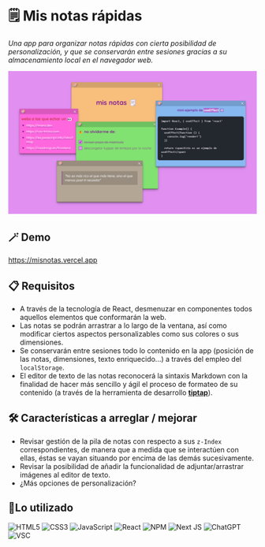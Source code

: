 # 🗒️ Mis notas rápidas
_Una app para organizar notas rápidas con cierta posibilidad de personalización, y que se conservarán entre sesiones gracias a su almacenamiento local en el navegador web._

<img src="public/screenshots/Demo_Notas.png" />

## 🪄 Demo
https://misnotas.vercel.app


## 📋 Requisitos
* A través de la tecnología de React, desmenuzar en componentes todos aquellos elementos que conformarán la web.
* Las notas se podrán arrastrar a lo largo de la ventana, así como modificar ciertos aspectos personalizables como sus colores o sus dimensiones.
* Se conservarán entre sesiones todo lo contenido en la app (posición de las notas, dimensiones, texto enriquecido...) a través del empleo del <code>localStorage</code>.
* El editor de texto de las notas reconocerá la sintaxis Markdown con la finalidad de hacer más sencillo y ágil el proceso de formateo de su contenido (a través de la herramienta de desarrollo <strong><a href="https://tiptap.dev" target="_blank">tiptap</a></strong>).


## 🛠️ Características a arreglar / mejorar
* Revisar gestión de la pila de notas con respecto a sus <code>z-Index</code> correspondientes, de manera que a medida que se interactúen con ellas, éstas se vayan situando por encima de las demás sucesivamente. 
* Revisar la posibilidad de añadir la funcionalidad de adjuntar/arrastrar imágenes al editor de texto.
* ¿Más opciones de personalización?


## 📎Lo utilizado
![HTML5](https://img.shields.io/badge/html5-%23E34F26.svg?style=for-the-badge&logo=html5&logoColor=white)
![CSS3](https://img.shields.io/badge/css3-%231572B6.svg?style=for-the-badge&logo=css3&logoColor=white)
![JavaScript](https://img.shields.io/badge/javascript-%23323330.svg?style=for-the-badge&logo=javascript&logoColor=%23F7DF1E)
![React](https://img.shields.io/badge/react-%2320232a.svg?style=for-the-badge&logo=react&logoColor=%2361DAFB)
![NPM](https://img.shields.io/badge/NPM-%23CB3837.svg?style=for-the-badge&logo=npm&logoColor=white)
![Next JS](https://img.shields.io/badge/Next-black?style=for-the-badge&logo=next.js&logoColor=white)
![ChatGPT](https://img.shields.io/badge/chatGPT-74aa9c?style=for-the-badge&logo=openai&logoColor=white)
![VSC](https://img.shields.io/badge/Visual_Studio_Code-0078D4?style=for-the-badge&logo=visual%20studio%20code&logoColor=white)
